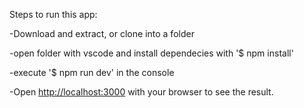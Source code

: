 Steps to run this app:

-Download and extract, or clone into a folder

-open folder with vscode and install dependecies with '$ npm install'

-execute '$ npm run dev' in the console

-Open [http://localhost:3000](http://localhost:3000) with your browser to see the result.


